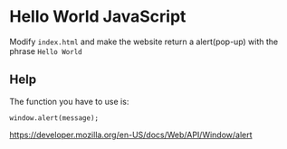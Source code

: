 # Hello World JavaScript

Modify `index.html` and make the website return a alert(pop-up) with the phrase `Hello World`

## Help
The function you have to use is:

`window.alert(message);`


https://developer.mozilla.org/en-US/docs/Web/API/Window/alert